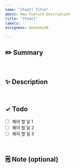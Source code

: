 ```yaml
---
name: "[Feat] Title"
about: New Feature Description
title: "[Feat]"
labels: ''
assignees: moonkey48

---
```


## ✏️ Summary
<!-- 요약 예시: 간단한 이슈를 요약해주세요 -->

<br>

## ✨ Description
<!-- 설명 예시: 디테일한 설명을 작성해주세요. -->

<br>

## ✓ Todo
- [ ] 해야 할 일 1
- [ ] 해야 할 일 2 
- [ ] 해야 할 일 3

<br>

## 🗒️ Note (optional)
<!--  쓰지 않는다면 지워주세요 -->
<!--  추가 필요한 사항이나 하고픈 말 -->
<!--  reference 등 입력 -->
